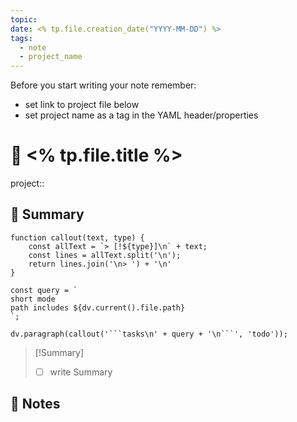 ```yaml
---
topic: 
date: <% tp.file.creation_date("YYYY-MM-DD") %>
tags:
  - note
  - project_name
---
```


Before you start writing your note remember:
- set link to project file below
- set project name as a tag in the YAML header/properties
# 🦋 <% tp.file.title %>
project::

## 🧭 Summary 
```dataviewjs
function callout(text, type) {
    const allText = `> [!${type}]\n` + text;
    const lines = allText.split('\n');
    return lines.join('\n> ') + '\n'
}

const query = `
short mode
path includes ${dv.current().file.path}
`;

dv.paragraph(callout('```tasks\n' + query + '\n```', 'todo'));
```
> [!Summary]
> - [ ] write Summary


## 📒 Notes